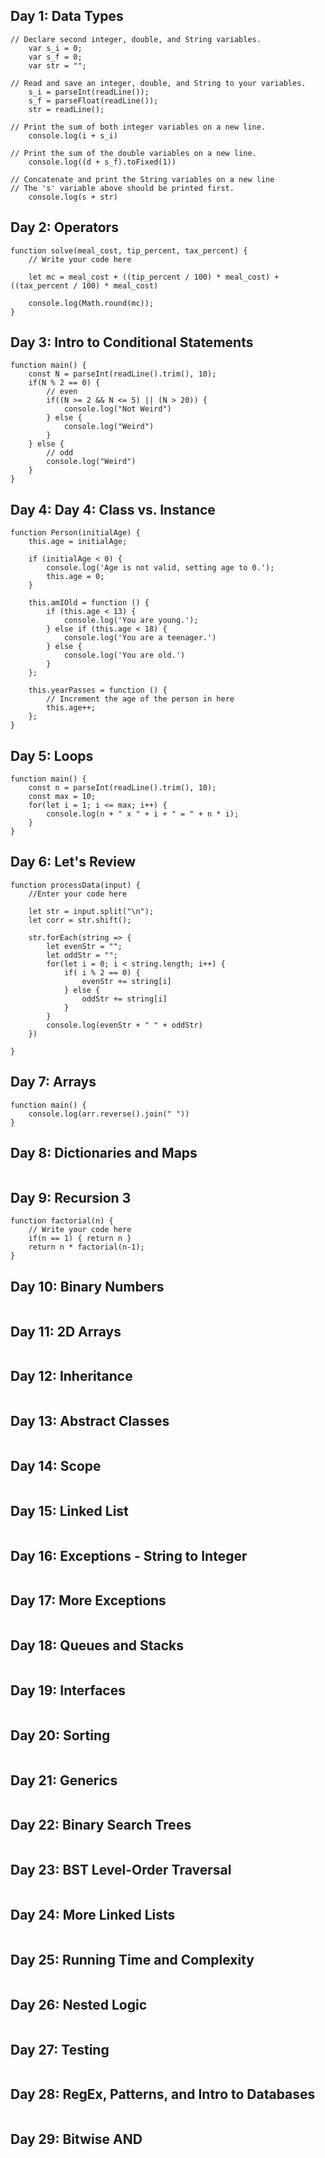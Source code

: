 ## Day 1: Data Types

```
// Declare second integer, double, and String variables.
    var s_i = 0;
    var s_f = 0;
    var str = "";

// Read and save an integer, double, and String to your variables.
    s_i = parseInt(readLine());
    s_f = parseFloat(readLine());
    str = readLine();

// Print the sum of both integer variables on a new line.
    console.log(i + s_i)

// Print the sum of the double variables on a new line.
    console.log((d + s_f).toFixed(1))
    
// Concatenate and print the String variables on a new line
// The 's' variable above should be printed first.
    console.log(s + str)
```

## Day 2: Operators

```
function solve(meal_cost, tip_percent, tax_percent) {
    // Write your code here
    
    let mc = meal_cost + ((tip_percent / 100) * meal_cost) + ((tax_percent / 100) * meal_cost) 
    
    console.log(Math.round(mc));
}
```
## Day 3: Intro to Conditional Statements

```
function main() {
    const N = parseInt(readLine().trim(), 10);
    if(N % 2 == 0) {
        // even
        if((N >= 2 && N <= 5) || (N > 20)) {
            console.log("Not Weird")
        } else {
            console.log("Weird")        
        }
    } else {
        // odd
        console.log("Weird")
    }
}
```

## Day 4: Day 4: Class vs. Instance
```
function Person(initialAge) {
    this.age = initialAge;

    if (initialAge < 0) {
        console.log('Age is not valid, setting age to 0.');
        this.age = 0;
    }

    this.amIOld = function () {
        if (this.age < 13) {
            console.log('You are young.');
        } else if (this.age < 18) {
            console.log('You are a teenager.')
        } else {
            console.log('You are old.')
        }
    };

    this.yearPasses = function () {
        // Increment the age of the person in here
        this.age++;
    };
}
```

## Day 5: Loops

```
function main() {
    const n = parseInt(readLine().trim(), 10);
    const max = 10;
    for(let i = 1; i <= max; i++) {
        console.log(n + " x " + i + " = " + n * i);
    }
}
```

## Day 6: Let's Review

```
function processData(input) {
    //Enter your code here
    
    let str = input.split("\n");
    let corr = str.shift();
    
    str.forEach(string => {
        let evenStr = "";
        let oddStr = "";
        for(let i = 0; i < string.length; i++) {
            if( i % 2 == 0) {
                evenStr += string[i]
            } else {
                oddStr += string[i]                
            }
        }
        console.log(evenStr + " " + oddStr)
    })
    
}
```

## Day 7: Arrays

```
function main() {
    console.log(arr.reverse().join(" "))
}
```

## Day 8: Dictionaries and Maps

```
```

## Day 9: Recursion 3

```
function factorial(n) {
    // Write your code here
    if(n == 1) { return n }
    return n * factorial(n-1);
}
```

## Day 10: Binary Numbers

```
```

## Day 11: 2D Arrays

```
```

## Day 12: Inheritance

```
```

## Day 13: Abstract Classes

```
```

## Day 14: Scope

```
```

## Day 15: Linked List

```
```

## Day 16: Exceptions - String to Integer

```
```

## Day 17: More Exceptions

```
```

## Day 18: Queues and Stacks

```
```

## Day 19: Interfaces

```
```

## Day 20: Sorting

```
```

## Day 21: Generics

```
```

## Day 22: Binary Search Trees

```
```

## Day 23: BST Level-Order Traversal

```
```

## Day 24: More Linked Lists

```
```

## Day 25: Running Time and Complexity

```
```

## Day 26: Nested Logic

```
```

## Day 27: Testing

```
```

## Day 28: RegEx, Patterns, and Intro to Databases

```
```

## Day 29: Bitwise AND

```
```